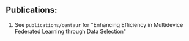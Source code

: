 
## Publications:

1. See `publications/centaur` for "Enhancing Efficiency in Multidevice Federated Learning through Data Selection"
